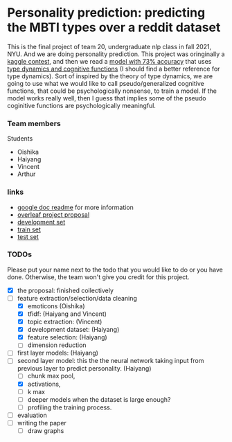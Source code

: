 # Personality prediction: predicting the MBTI types over a reddit dataset

This is the final project of team 20, undergraduate nlp class in fall 2021, NYU. And we are doing personality prediction. This project was oringinally a [kaggle contest](https://www.kaggle.com/datasnaek/mbti-type), and then we read a [model with 73% accuracy](https://www.kaggle.com/zeyadkhalid/mbti-personality-types-classification-73-accuracy) that uses [type dynamics and cognitive functions](https://www.myersbriggs.org/my-mbti-personality-type/understanding-mbti-type-dynamics/type-dynamics.htm#:~:text=Type%20Dynamics.%20MBTI%C2%AE%20type%20is%20more%20than%20simply,an%20interrelated%20way%20to%20establish%20balance%20and%20effectiveness.) (I should find a better reference for type dynamics). Sort of inspired by the theory of type dynamics, we are going to use what we would like to call pseudo/generalized cognitive functions, that could be psychologically nonsense, to train a model. If the model works really well, then I guess that implies some of the pseudo coginitive functions are psychologically meaningful. 


### Team members

Students
- Oishika
- Haiyang
- Vincent
- Arthur

### links

- [google doc readme](https://docs.google.com/document/d/1UbfpTt0nYHkp2IjpMEiPJMHar7e8d3_kyFDOBw5yV8I/edit?usp=sharing) for more information
- [overleaf project proposal](https://www.overleaf.com/project/618d05ba58988c2754d187ec)
- [development set](https://github.com/WangHaiYang874/NYU-NLP-final-project-2022-team-20/blob/main/data/development.csv)
- [train set](https://drive.google.com/file/d/1SzXjA-yjqvkKfHglZyGnz2_PPt2M7vk0/view?usp=sharing)
- [test set](https://drive.google.com/file/d/1WYFT4TRwXrKvAQ7egR5RJdftB3QFbnzF/view?usp=sharing)

### TODOs

Please put your name next to the todo that you would like to do or you have done. Otherwise, the team won't give you credit for this project. 

- [x] the proposal: finished collectively
- [ ] feature extraction/selection/data cleaning
    - [x] emoticons (Oishika)
    - [x] tfidf: (Haiyang and Vincent)
    - [x] topic extraction: (Vincent)
    - [x] development dataset: (Haiyang)
    - [x] feature selection: (Haiyang)
    - [ ] dimension reduction
- [ ] first layer models: (Haiyang)
- [ ] second layer model: this the the neural network taking input from previous layer to predict personality. (Haiyang)
    - [ ] chunk max pool, 
    - [x] activations, 
    - [ ] k max
    - [ ] deeper models when the dataset is large enough?
    - [ ] profiling the training process. 
- [ ] evaluation 
- [ ] writing the paper
    - [ ] draw graphs
